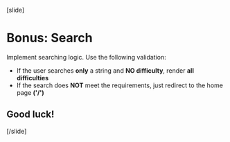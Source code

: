 [slide]
# Bonus: Search

Implement searching logic. Use the following validation:
- If the user searches **only** a string and **NO difficulty**, render **all difficulties**
- If the search does **NOT** meet the requirements, just redirect to the home page **('/')**

## Good luck!
[/slide]
